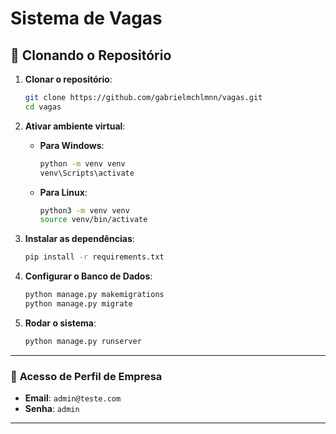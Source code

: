 
# Sistema de Vagas

## 📂 Clonando o Repositório

1. **Clonar o repositório**:  
   ```bash
   git clone https://github.com/gabrielmchlmnn/vagas.git
   cd vagas
   ```

2. **Ativar ambiente virtual**:  
   - **Para Windows**:  
     ```bash
     python -m venv venv
     venv\Scripts\activate
     ```  
   - **Para Linux**:  
     ```bash
     python3 -m venv venv
     source venv/bin/activate
     ```

3. **Instalar as dependências**:  
   ```bash
   pip install -r requirements.txt
   ```

4. **Configurar o Banco de Dados**:  
   ```bash
   python manage.py makemigrations
   python manage.py migrate
   ```

5. **Rodar o sistema**:  
   ```bash
   python manage.py runserver
   ```

---

### 🔑 **Acesso de Perfil de Empresa**
- **Email**: `admin@teste.com`  
- **Senha**: `admin`

---
